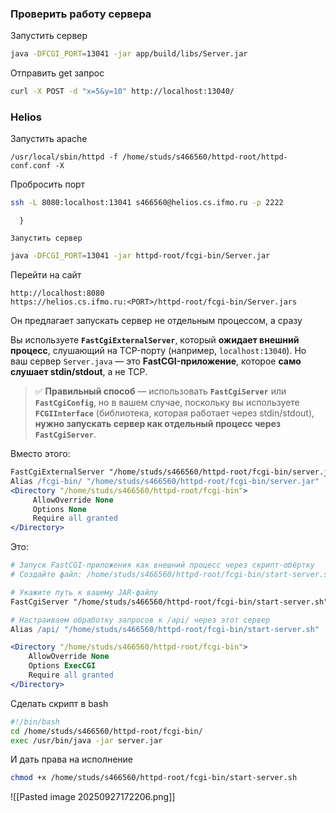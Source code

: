### Проверить работу сервера

Запустить сервер
```bash
java -DFCGI_PORT=13041 -jar app/build/libs/Server.jar
```

Отправить get запрос
```bash
curl -X POST -d "x=5&y=10" http://localhost:13040/
```

### Helios

Запустить apache
``` shell
/usr/local/sbin/httpd -f /home/studs/s466560/httpd-root/httpd-conf.conf -X
```

Пробросить порт
```bash
ssh -L 8080:localhost:13041 s466560@helios.cs.ifmo.ru -p 2222
```
      }

	Запустить сервер
```bash
java -DFCGI_PORT=13041 -jar httpd-root/fcgi-bin/Server.jar
```

Перейти на сайт 
```
http://localhost:8080
https://helios.cs.ifmo.ru:<PORT>/httpd-root/fcgi-bin/Server.jars
```



Он предлагает запускать сервер не отдельным процессом, а сразу

Вы используете **`FastCgiExternalServer`**, который **ожидает внешний процесс**, слушающий на TCP-порту (например, `localhost:13040`). Но ваш сервер `Server.java` — это **FastCGI-приложение**, которое **само слушает stdin/stdout**, а не TCP.
> ✅ **Правильный способ** — использовать **`FastCgiServer`** или **`FastCgiConfig`**, но в вашем случае, поскольку вы используете **`FCGIInterface`** (библиотека, которая работает через stdin/stdout), **нужно запускать сервер как отдельный процесс через `FastCgiServer`**.

Вместо этого:
```apache
FastCgiExternalServer "/home/studs/s466560/httpd-root/fcgi-bin/server.jar" -host localhost:13040 -nph
Alias /fcgi-bin/ "/home/studs/s466560/httpd-root/fcgi-bin/server.jar"
<Directory "/home/studs/s466560/httpd-root/fcgi-bin">
     AllowOverride None
     Options None
     Require all granted
</Directory>
```
Это:
```apache
# Запуск FastCGI-приложения как внешний процесс через скрипт-обёртку
# Создайте файл: /home/studs/s466560/httpd-root/fcgi-bin/start-server.sh

# Укажите путь к вашему JAR-файлу
FastCgiServer "/home/studs/s466560/httpd-root/fcgi-bin/start-server.sh" -processes 1 -idle-timeout 60

# Настраиваем обработку запросов к /api/ через этот сервер
Alias /api/ "/home/studs/s466560/httpd-root/fcgi-bin/start-server.sh"

<Directory "/home/studs/s466560/httpd-root/fcgi-bin">
    AllowOverride None
    Options ExecCGI
    Require all granted
</Directory>
```

Сделать скрипт в bash
```bash
#!/bin/bash
cd /home/studs/s466560/httpd-root/fcgi-bin/
exec /usr/bin/java -jar server.jar
```
И дать права на исполнение
```bash
chmod +x /home/studs/s466560/httpd-root/fcgi-bin/start-server.sh
```
![[Pasted image 20250927172206.png]]
